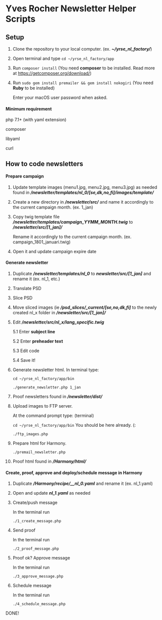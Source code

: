 # Yves Rocher Newsletter Helper Scripts

## Setup

1. Clone the repository to your local computer. (ex. **_~/yrse_nl_factory/_**)

2. Open terminal and type `cd ~/yrse_nl_factory/app`

3. Run `composer install` (You need **composer** to be installed. Read more at https://getcomposer.org/download/)

4. Run `sudo gem install premailer && gem install nokogiri` (You need **Ruby** to be installed)

   Enter your macOS user password when asked.

#### Minimum requirement

php 7.1+ (with yaml extension)

composer

libyaml

curl


## How to code newsletters

#### Prepare campaign

1. Update template images (menu1.jpg, menu2.jpg, menu3.jpg) as needed found in **_/newsletter/templates/nl_0/[se,dk,no,fi]/images/template/_**

2. Create a new directory in **_/newsletter/src/_** and name it accordingly to the current campaign month. (ex. 1_jan)

3. Copy twig template file **_/newsletter/templates/campaign_YYMM_MONTH.twig_** to **_/newsletter/src/[1_jan]/_**

   Rename it accordingly to the current campaign month. (ex. campaign_1801_januari.twig)

4. Open it and update campaign expire date


#### Generate newsletter

1. Duplicate **_/newsletter/templates/nl_0_** to **_newsletter/src/[1_jan]_** and rename it (ex. nl_1, etc.)

2. Translate PSD

3. Slice PSD

4. Move sliced images (ie **_/psd_slices/\_current/[se,no,dk,fi]_** to the newly created nl_x folder in **_/newsletter/src/[1_jan]/_**

5. Edit **_/newsletter/src/nl_x/lang_specific.twig_**

   5.1 Enter **subject line**

   5.2 Enter **preheader text**

   5.3 Edit code

   5.4 Save it!


6. Generate newsletter html. In terminal type:

   `cd ~/yrse_nl_factory/app/bin`

   `./generate_newsletter.php 1_jan`


7. Proof newsletters found in **_/newsletter/dist/_**

8. Upload images to FTP server.

   At the command prompt type: (terminal)

   `cd ~/yrse_nl_factory/app/bin` You should be here already. (:

   `./ftp_images.php`


9. Prepare html for Harmony.

   `./premail_newsletter.php`


10. Proof html found in **_/Harmony/html/_**


#### Create, proof, approve and deploy/schedule message in Harmony

1. Duplicate **_/Harmony/recipe/\_\_nl\_0.yaml_** and rename it (ex. nl_1.yaml)

2. Open and update **_nl\_1.yaml_** as needed

3. Create/push message

   In the terminal run

   `./1_create_message.php`


4. Send proof 

   In the terminal run

   `./2_proof_message.php`


5. Proof ok? Approve message

   In the terminal run

   `./3_approve_message.php`
 

6. Schedule message

   In the terminal run

   `./4_schedule_message.php`
 

DONE!